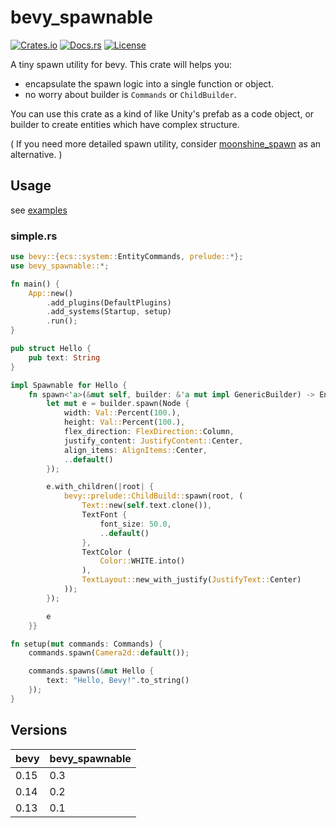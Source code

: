 # bevy_spawnable

[![Crates.io](https://img.shields.io/crates/v/bevy_spawnable)](https://crates.io/crates/bevy_spawnable)
[![Docs.rs](https://docs.rs/bevy_spawnable/badge.svg)](https://docs.rs/bevy_spawnable)
[![License](https://img.shields.io/crates/l/bevy_spawnable)](LICENSE)

A tiny spawn utility for bevy. This crate will helps you:

- encapsulate the spawn logic into a single function or object.
- no worry about builder is `Commands` or `ChildBuilder`.

You can use this crate as a kind of like Unity's prefab as a code object, or builder to create entities which have complex structure.

( If you need more detailed spawn utility, consider [moonshine_spawn](https://github.com/Zeenobit/moonshine_spawn) as an alternative. )

## Usage

see [examples](examples)

### simple.rs

```rust
use bevy::{ecs::system::EntityCommands, prelude::*};
use bevy_spawnable::*;

fn main() {
    App::new()
        .add_plugins(DefaultPlugins)
        .add_systems(Startup, setup)
        .run();
}

pub struct Hello {
    pub text: String
}

impl Spawnable for Hello {
    fn spawn<'a>(&mut self, builder: &'a mut impl GenericBuilder) -> EntityCommands<'a> {
        let mut e = builder.spawn(Node {
            width: Val::Percent(100.),
            height: Val::Percent(100.),
            flex_direction: FlexDirection::Column,
            justify_content: JustifyContent::Center,
            align_items: AlignItems::Center,
            ..default()
        });

        e.with_children(|root| {
            bevy::prelude::ChildBuild::spawn(root, (
                Text::new(self.text.clone()),
                TextFont {
                    font_size: 50.0,
                    ..default()
                },
                TextColor (
                    Color::WHITE.into()
                ),
                TextLayout::new_with_justify(JustifyText::Center)
            ));
        });

        e
    }}

fn setup(mut commands: Commands) {
    commands.spawn(Camera2d::default());

    commands.spawns(&mut Hello {
        text: "Hello, Bevy!".to_string()
    });
}
```

## Versions

| bevy | bevy_spawnable      |
|------|---------------------|
| 0.15 | 0.3                 |
| 0.14 | 0.2                 |
| 0.13 | 0.1                 |
